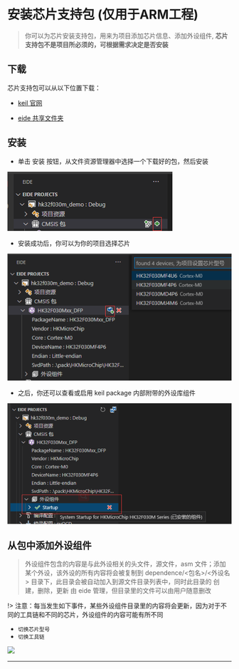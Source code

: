# 安装芯片支持包 (仅用于ARM工程)

> 你可以为芯片安装支持包，用来为项目添加芯片信息、添加外设组件, **芯片支持包不是项目所必须的，可根据需求决定是否安装**

## 下载

芯片支持包可以从以下位置下载：

 - [keil 官网](https://www.keil.com/dd2/pack)

 - [eide 共享文件夹](https://cloud.github0null.io/s/R4SY?path=%2FKEIL%20%E5%8C%85)

## 安装

- 单击 安装 按钮，从文件资源管理器中选择一个下载好的包，然后安装

 ![pack view](../img/cmsis_pack.png)

- 安装成功后，你可以为你的项目选择芯片

 ![set device](../img/pack_set_dev.png)

- 之后，你还可以查看或启用 keil package 内部附带的外设库组件

 ![enable componets](../img/pack_active_comp.png)

## 从包中添加外设组件

> 外设组件包含的内容是与此外设相关的头文件，源文件，asm 文件；添加某个外设，该外设的所有内容将会被复制到 dependence/<包名>/<外设名> 目录下，此目录会被自动加入到源文件目录列表中，同时此目录的 创建，删除，更新 由 eide 管理，但目录里的文件可以由用户随意删改

!> 注意：每当发生如下事件，某些外设组件目录里的内容将会更新，因为对于不同的工具链和不同的芯片，外设组件的内容可能有所不同

- `切换芯片型号`
- `切换工具链`

![](https://img-blog.csdnimg.cn/20200612014937405.png?x-oss-process=image/watermark,type_ZmFuZ3poZW5naGVpdGk,shadow_10,text_aHR0cHM6Ly9ibG9nLmNzZG4ubmV0L3FxXzQwODMzODEw,size_16,color_FFFFFF,t_70)
***
